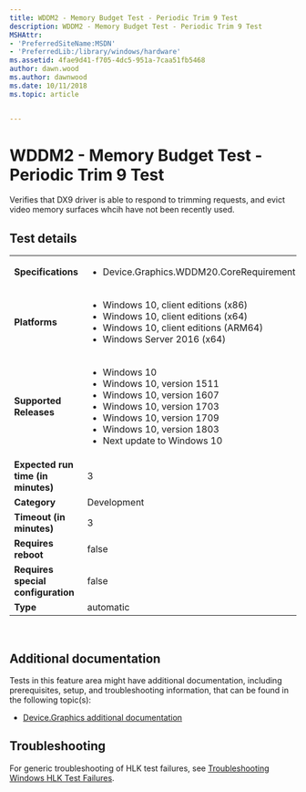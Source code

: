 ```yaml
---
title: WDDM2 - Memory Budget Test - Periodic Trim 9 Test
description: WDDM2 - Memory Budget Test - Periodic Trim 9 Test
MSHAttr:
- 'PreferredSiteName:MSDN'
- 'PreferredLib:/library/windows/hardware'
ms.assetid: 4fae9d41-f705-4dc5-951a-7caa51fb5468
author: dawn.wood
ms.author: dawnwood
ms.date: 10/11/2018
ms.topic: article


---
```


# <span id="p_hlk_test.120c3b0a-552b-4e53-9832-c97254838448"></span>WDDM2 - Memory Budget Test - Periodic Trim 9 Test


Verifies that DX9 driver is able to respond to trimming requests, and evict video memory surfaces whcih have not been recently used.

## Test details
|||
|---|---|
| **Specifications**  | <ul><li>Device.Graphics.WDDM20.CoreRequirement</li></ul> |  
| **Platforms**   | <ul><li>Windows 10, client editions (x86)</li><li>Windows 10, client editions (x64)</li><li>Windows 10, client editions (ARM64)</li><li>Windows Server 2016 (x64)</li></ul> |
| **Supported Releases** | <ul><li>Windows 10</li><li>Windows 10, version 1511</li><li>Windows 10, version 1607</li><li>Windows 10, version 1703</li><li>Windows 10, version 1709</li><li>Windows 10, version 1803</li><li>Next update to Windows 10</li></ul> |
|**Expected run time (in minutes)**| 3 |
|**Category**| Development |
|**Timeout (in minutes)**| 3 |
|**Requires reboot**| false |
|**Requires special configuration**| false |
|**Type**| automatic |

 

## <span id="Additional_documentation"></span><span id="additional_documentation"></span><span id="ADDITIONAL_DOCUMENTATION"></span>Additional documentation


Tests in this feature area might have additional documentation, including prerequisites, setup, and troubleshooting information, that can be found in the following topic(s):

-   [Device.Graphics additional documentation](device-graphics-additional-documentation.md)

## <span id="Troubleshooting"></span><span id="troubleshooting"></span><span id="TROUBLESHOOTING"></span>Troubleshooting


For generic troubleshooting of HLK test failures, see [Troubleshooting Windows HLK Test Failures](..\user\troubleshooting-windows-hlk-test-failures.md).

 

 






